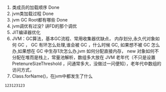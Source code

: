 1. 类成员的加载顺序 Done
2. jvm类加载过程 Done
3. jvm GC Root都有哪些 Done
4. jvm调优有过没? 讲FD的那个调优
5. JIT编译器优化
6. JVM：GC算法，基本GC流程、常用收集器优缺点， 内存划分,永久代对象如何 GC ， GC 有环怎么处理,谁会被 GC ，什么时候 GC, 如果想不被 GC 怎么办,如果想在 GC 中生存1次怎么办,jvm 如何分配直接内存， new 对象如何不分配在堆而是栈上，常量池解析，数组多大放在 JVM 老年代（不只是设置 PretenureSizeThreshold ，问通常多大，没做过一问便知），老年代中数组的访问方式，
7. Class.forName()，在jvm中都发生了什么
```
123123123
```